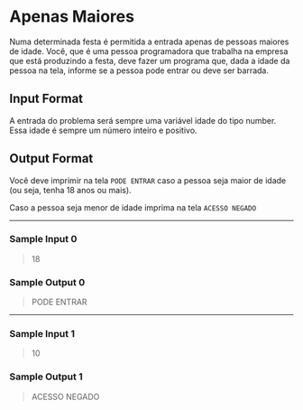 # Apenas Maiores

Numa determinada festa é permitida a entrada apenas de pessoas maiores de idade. Você, que é uma pessoa programadora que trabalha na empresa que está produzindo a festa, deve fazer um programa que, dada a idade da pessoa na tela, informe se a pessoa pode entrar ou deve ser barrada.

## Input Format

A entrada do problema será sempre uma variável idade do tipo number. Essa idade é sempre um número inteiro e positivo.

## Output Format

Você deve imprimir na tela `PODE ENTRAR` caso a pessoa seja maior de idade (ou seja, tenha 18 anos ou mais).

Caso a pessoa seja menor de idade imprima na tela `ACESSO NEGADO`

---
### Sample Input 0
>18

### Sample Output 0
>PODE ENTRAR
---
### Sample Input 1
>10

### Sample Output 1
>ACESSO NEGADO